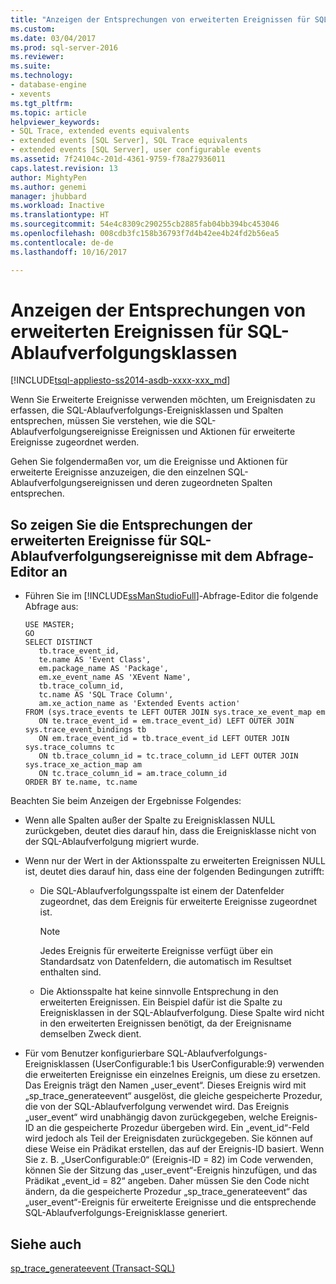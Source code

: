 ```yaml
---
title: "Anzeigen der Entsprechungen von erweiterten Ereignissen für SQL-Ablaufverfolgungsklassen | Microsoft-Dokumentation"
ms.custom: 
ms.date: 03/04/2017
ms.prod: sql-server-2016
ms.reviewer: 
ms.suite: 
ms.technology:
- database-engine
- xevents
ms.tgt_pltfrm: 
ms.topic: article
helpviewer_keywords:
- SQL Trace, extended events equivalents
- extended events [SQL Server], SQL Trace equivalents
- extended events [SQL Server], user configurable events
ms.assetid: 7f24104c-201d-4361-9759-f78a27936011
caps.latest.revision: 13
author: MightyPen
ms.author: genemi
manager: jhubbard
ms.workload: Inactive
ms.translationtype: HT
ms.sourcegitcommit: 54e4c8309c290255cb2885fab04bb394bc453046
ms.openlocfilehash: 008cdb3fc158b36793f7d4b42ee4b24fd2b56ea5
ms.contentlocale: de-de
ms.lasthandoff: 10/16/2017

---
```

# <a name="view-the-extended-events-equivalents-to-sql-trace-event-classes"></a>Anzeigen der Entsprechungen von erweiterten Ereignissen für SQL-Ablaufverfolgungsklassen
[!INCLUDE[tsql-appliesto-ss2014-asdb-xxxx-xxx_md](../../includes/tsql-appliesto-ss2014-asdb-xxxx-xxx-md.md)]

  Wenn Sie Erweiterte Ereignisse verwenden möchten, um Ereignisdaten zu erfassen, die SQL-Ablaufverfolgungs-Ereignisklassen und Spalten entsprechen, müssen Sie verstehen, wie die SQL-Ablaufverfolgungsereignisse Ereignissen und Aktionen für erweiterte Ereignisse zugeordnet werden.  
  
 Gehen Sie folgendermaßen vor, um die Ereignisse und Aktionen für erweiterte Ereignisse anzuzeigen, die den einzelnen SQL-Ablaufverfolgungsereignissen und deren zugeordneten Spalten entsprechen.  
  
## <a name="to-view-the-extended-events-equivalents-to-sql-trace-events-using-query-editor"></a>So zeigen Sie die Entsprechungen der erweiterten Ereignisse für SQL-Ablaufverfolgungsereignisse mit dem Abfrage-Editor an  
  
-   Führen Sie im [!INCLUDE[ssManStudioFull](../../includes/ssmanstudiofull-md.md)]-Abfrage-Editor die folgende Abfrage aus:  
  
    ```  
    USE MASTER;  
    GO  
    SELECT DISTINCT  
       tb.trace_event_id,  
       te.name AS 'Event Class',  
       em.package_name AS 'Package',  
       em.xe_event_name AS 'XEvent Name',  
       tb.trace_column_id,  
       tc.name AS 'SQL Trace Column',  
       am.xe_action_name as 'Extended Events action'  
    FROM (sys.trace_events te LEFT OUTER JOIN sys.trace_xe_event_map em  
       ON te.trace_event_id = em.trace_event_id) LEFT OUTER JOIN sys.trace_event_bindings tb  
       ON em.trace_event_id = tb.trace_event_id LEFT OUTER JOIN sys.trace_columns tc  
       ON tb.trace_column_id = tc.trace_column_id LEFT OUTER JOIN sys.trace_xe_action_map am  
       ON tc.trace_column_id = am.trace_column_id  
    ORDER BY te.name, tc.name  
    ```  
  
 Beachten Sie beim Anzeigen der Ergebnisse Folgendes:  
  
-   Wenn alle Spalten außer der Spalte zu Ereignisklassen NULL zurückgeben, deutet dies darauf hin, dass die Ereignisklasse nicht von der SQL-Ablaufverfolgung migriert wurde.  
  
-   Wenn nur der Wert in der Aktionsspalte zu erweiterten Ereignissen NULL ist, deutet dies darauf hin, dass eine der folgenden Bedingungen zutrifft:  
  
    -   Die SQL-Ablaufverfolgungsspalte ist einem der Datenfelder zugeordnet, das dem Ereignis für erweiterte Ereignisse zugeordnet ist.  
  
        > [!NOTE]  
        >  Jedes Ereignis für erweiterte Ereignisse verfügt über ein Standardsatz von Datenfeldern, die automatisch im Resultset enthalten sind.  
  
    -   Die Aktionsspalte hat keine sinnvolle Entsprechung in den erweiterten Ereignissen. Ein Beispiel dafür ist die Spalte zu Ereignisklassen in der SQL-Ablaufverfolgung. Diese Spalte wird nicht in den erweiterten Ereignissen benötigt, da der Ereignisname demselben Zweck dient.  
  
-   Für vom Benutzer konfigurierbare SQL-Ablaufverfolgungs-Ereignisklassen (UserConfigurable:1 bis UserConfigurable:9) verwenden die erweiterten Ereignisse ein einzelnes Ereignis, um diese zu ersetzen. Das Ereignis trägt den Namen „user_event“. Dieses Ereignis wird mit „sp_trace_generateevent“ ausgelöst, die gleiche gespeicherte Prozedur, die von der SQL-Ablaufverfolgung verwendet wird. Das Ereignis „user_event“ wird unabhängig davon zurückgegeben, welche Ereignis-ID an die gespeicherte Prozedur übergeben wird. Ein „event_id“-Feld wird jedoch als Teil der Ereignisdaten zurückgegeben. Sie können auf diese Weise ein Prädikat erstellen, das auf der Ereignis-ID basiert. Wenn Sie z. B. „UserConfigurable:0“ (Ereignis-ID = 82) im Code verwenden, können Sie der Sitzung das „user_event“-Ereignis hinzufügen, und das Prädikat „event_id = 82“ angeben. Daher müssen Sie den Code nicht ändern, da die gespeicherte Prozedur „sp_trace_generateevent“ das „user_event“-Ereignis für erweiterte Ereignisse und die entsprechende SQL-Ablaufverfolgungs-Ereignisklasse generiert.  
  
## <a name="see-also"></a>Siehe auch  
 [sp_trace_generateevent &#40;Transact-SQL&#41;](../../relational-databases/system-stored-procedures/sp-trace-generateevent-transact-sql.md)  
  
  


